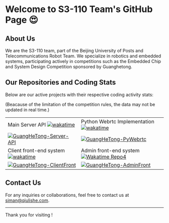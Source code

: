 # Welcome to S3-110 Team's GitHub Page 😍

## About Us
We are the S3-110 team, part of the Beijing University of Posts and Telecommunications Robot Team. We specialize in robotics and embedded systems, participating actively in competitions such as the Embedded Chip and System Design Competition sponsored by Guanghetong.

## Our Repositories and Coding Stats
Below are our active projects with their respective coding activity stats:

(Beacause of the limitation of the competition rules, the data may not be updated in real time.)

<table>
  <tr>
    <td>Main Server API    <a href="https://wakatime.com/badge/user/5d60dcef-fe0f-4eff-a2df-dc294b311012/project/e944586f-1aae-4fee-a755-1b583fce9557"><img src="https://wakatime.com/badge/user/5d60dcef-fe0f-4eff-a2df-dc294b311012/project/e944586f-1aae-4fee-a755-1b583fce9557.svg" alt="wakatime"></a></td>
    <td>Python Webrtc Implementation <a href="https://wakatime.com/badge/user/5d60dcef-fe0f-4eff-a2df-dc294b311012/project/cf4b9f28-ae33-4b1a-a5df-8fc6bd3a23a3"><img src="https://wakatime.com/badge/user/5d60dcef-fe0f-4eff-a2df-dc294b311012/project/cf4b9f28-ae33-4b1a-a5df-8fc6bd3a23a3.svg" alt="wakatime"></a></a></td>
  </tr>
  <tr>
    <td><a href="https://github.com/S3-110/GuangHeTong-Server-API"><img src="https://github-readme-stats.vercel.app/api/pin/?username=S3-110&repo=GuangHeTong-Server-API" alt="GuangHeTong-Server-API"></a></td>
    <td><a href="https://github.com/S3-110/GuangHeTong-PyWebrtc"><img src="https://github-readme-stats.vercel.app/api/pin/?username=S3-110&repo=GuangHeTong-PyWebrtc" alt="GuangHeTong-PyWebrtc"></a></td>
  </tr>
  <tr>
    <td>Client front-end system   <a href="https://wakatime.com/badge/user/5d60dcef-fe0f-4eff-a2df-dc294b311012/project/0245f42a-c1dc-40c6-bba4-7ab91c42f228"><img src="https://wakatime.com/badge/user/5d60dcef-fe0f-4eff-a2df-dc294b311012/project/0245f42a-c1dc-40c6-bba4-7ab91c42f228.svg" alt="wakatime"></a></td>
    <td>Admin front-end system   <a href="https://wakatime.com/badge/github/s3110/repo4-name"><img src="https://wakatime.com/badge/github/s3110/repo4-name.svg" alt="Wakatime Repo4"></a></td>
  </tr>
  <tr>
    <td><a href="https://github.com/S3-110/GuangHeTong-ClientFront"><img src="https://github-readme-stats.vercel.app/api/pin/?username=S3-110&repo=GuangHeTong-ClientFront" alt="GuangHeTong-ClientFront"></a></td>
    <td><a href="https://github.com/S3-110/GuangHeTong-AdminFront"><img src="https://github-readme-stats.vercel.app/api/pin/?username=S3-110&repo=rGuangHeTong-AdminFront" alt="GuangHeTong-AdminFront"></a></td>
  </tr>
</table>

## Contact Us
For any inquiries or collaborations, feel free to contact us at [siman@qiulishe.com](mailto:siman@qiulishe.com).

---

Thank you for visiting !